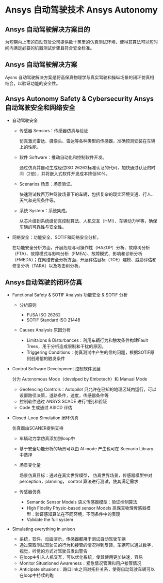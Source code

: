 # Ansys 自动驾驶技术 Ansys Autonomy

## Ansys 自动驾驶解决方案目的

为短期内上市的自动驾驶公司提供数十英里的仿真测试环境，使得其算法可以短时间内满足必要的机器测试步骤且符合安全标准。

## Ansys 自动驾驶解决方案

Aysns 自动驾驶解决方案是将高保真物理学与真实驾驶和操纵场景的闭环仿真相结合，以验证功能的安全性。

## Ansys Autonomy Safety & Cybersecurity Ansys自动驾驶安全和网络安全

* 自动驾驶安全

    * 传感器 Sensors：传感器仿真与验证

        仿真激光雷达、摄像头、雷达等各种类型的传感器，准确预测安装在车辆上的性能。

    * 软件 Software：推动自动化和控制软件开发。

        通过仿真并自动生成经过ISO 26262标准认证的代码，加快通过认证的时间（2倍），并将嵌入式软件开发成本降低50%。

    * Scenarios 场景：场景验证。 

        快速测试数百万种驾驶场景下的车辆，包括复杂的现实环境交通、行人、天气和光照条件等。

    * 系统 System：系统集成。 

        从芯片级到系统级仿真控制算法、人机交互（HMI）、车辆动力学等，确保车辆的可靠性与安全性。


* 网络安全：功能安全、SOTIF和网络安全分析。 

    在功能安全分析方面，开展危险与可操作性（HAZOP）分析、故障树分析（FTA）、故障模式与影响分析（FMEA）、故障模式、影响和诊断分析（FMEDA）；在网络安全分析方面，开展评估目标（TOE）建模、威胁评估和修复分析（TARA）以及攻击树分析。

## Ansys自动驾驶的闭环仿真

* Functional Safety & SOTIF Analysis 功能安全 & SOTIF 分析
    
    * 分析原则

        * FUSA ISO 26262
        * SOTIF Standard ISO 21448

    * Causes Analysis 原因分析

        * Limitaions & Disturbances：利用车辆行为和触发条件构建Fault Trees，用于分析造成限制和干扰的原因。
        * Triggering Conditions：仿真测试中产生的信的问题，根据SOTIF原则创建信的触发条件

* Control Software Development 控制软件发展

    分为 Autonomous Mode（develped by Embotech）和 Manual Mode

    * Geofencing Controls：Autopilot 只允许在已知的地理区域内运行，可以设置路径决策，道路条件，速度，传感器条件等
    * 控制软件通过 ANSYS SCADE 进行判别和验证
    * Code 生成通过 ASICD 评估

* Closed-Loop Simulation 闭环仿真

    仿真器由SCANER提供支持

    * 车辆动力学仿真添加到loop中
    * 基于安全功能分析的场景可以由 AI mode 产生也可在 Scenario Library 中选择
    * 场景变化量
        
        场景仿真目标：通过在真实世界模型， 仿真世界场景，传感器模型中对 perception，planning， control 算法进行测试，使其满足需求

    * 传感器仿真

        * Semantic Sensor Models 语义传感器模型：验证控制算法
        * High Fidelity Physic-based sensor Models 高保真物理传感器模型：验证感知算法在不同环境，不同条件中的表现
        * Validate the full system

* Simulating everything in unison

    * 系统，软件，动画演示，传感器都用于测试自动驾驶车辆
    * 通过获取测试驾驶员的行为和接管的情况得到反馈，车辆可以通过数字，视觉，听觉的方式对驾驶员发出警告
    * 在loop中引入人机交互，可以优化系统，使其使用更加快速，容易
    * Monitor Situationed Awareness：紧急情况管理和用户接管情况
    * Anticipate situaions：路口link之间对拓扑关系，使得自动驾驶车辆可以在loop中持续的跑